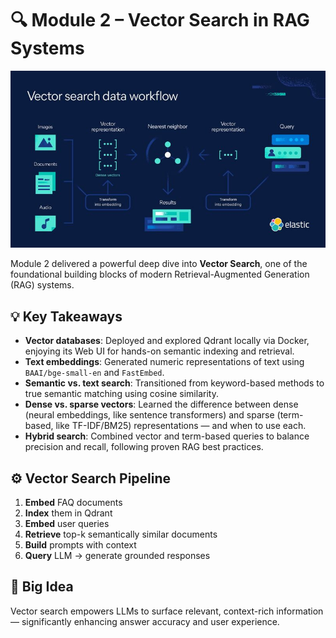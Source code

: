 # 🔍 Module 2 – Vector Search in RAG Systems

![Module 2 Overview](module2.jpeg)

Module 2 delivered a powerful deep dive into **Vector Search**, one of the foundational building blocks of modern Retrieval-Augmented Generation (RAG) systems.

## 💡 Key Takeaways

- **Vector databases**: Deployed and explored Qdrant locally via Docker, enjoying its Web UI for hands-on semantic indexing and retrieval.
- **Text embeddings**: Generated numeric representations of text using `BAAI/bge-small-en` and `FastEmbed`.
- **Semantic vs. text search**: Transitioned from keyword-based methods to true semantic matching using cosine similarity.
- **Dense vs. sparse vectors**: Learned the difference between dense (neural embeddings, like sentence transformers) and sparse (term-based, like TF-IDF/BM25) representations — and when to use each.
- **Hybrid search**: Combined vector and term-based queries to balance precision and recall, following proven RAG best practices.

## ⚙️ Vector Search Pipeline

1. **Embed** FAQ documents
2. **Index** them in Qdrant
3. **Embed** user queries
4. **Retrieve** top-k semantically similar documents
5. **Build** prompts with context
6. **Query** LLM → generate grounded responses

## 🧪 Big Idea

Vector search empowers LLMs to surface relevant, context-rich information — significantly enhancing answer accuracy and user experience.
